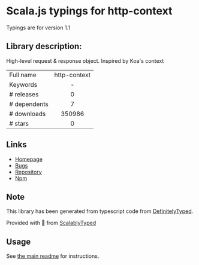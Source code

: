 
# Scala.js typings for http-context

Typings are for version 1.1

## Library description:
High-level request & response object. Inspired by Koa's context

|                    |                 |
| ------------------ | :-------------: |
| Full name          | http-context |
| Keywords           | - |
| # releases         | 0 |
| # dependents       | 7 |
| # downloads        | 350986 |
| # stars            | 0 |

## Links
- [Homepage](https://github.com/lapwinglabs/http-context#readme)
- [Bugs](https://github.com/lapwinglabs/http-context/issues)
- [Repository](https://github.com/lapwinglabs/http-context)
- [Npm](https://www.npmjs.com/package/http-context)
    


## Note
This library has been generated from typescript code from [DefinitelyTyped](https://definitelytyped.org).

Provided with :purple_heart: from [ScalablyTyped](https://github.com/oyvindberg/ScalablyTyped)

## Usage
See [the main readme](../../readme.md) for instructions.


